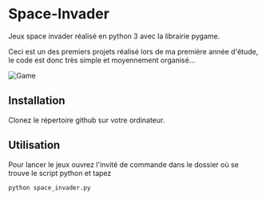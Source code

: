 # Space-Invader
Jeux space invader réalisé en python 3 avec la librairie pygame.

Ceci est un des premiers projets réalisé lors de ma première année d'étude, le code est donc très simple et moyennement organisé...

![Game](http://image.noelshack.com/fichiers/2020/26/3/1593017328-capture-si.png)


## Installation

Clonez le répertoire github sur votre ordinateur.

## Utilisation

Pour lancer le jeux ouvrez l'invité de commande dans le dossier où se trouve le script python et tapez
```python
python space_invader.py
```
